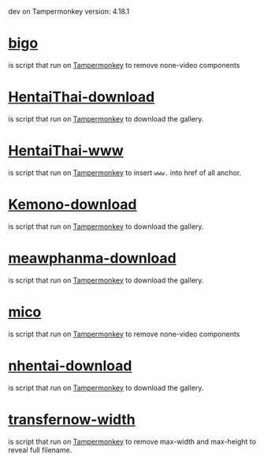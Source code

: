 dev on Tampermonkey version: 4.18.1

# [bigo](https://github.com/penguin-jedi/hentaithai/raw/release/bigo.user.js)
is script that run on [Tampermonkey](https://tampermonkey.net/) to remove none-video components

# [HentaiThai-download](https://github.com/penguin-jedi/hentaithai/raw/release/hentaithai-download.user.js)
is script that run on [Tampermonkey](https://tampermonkey.net/) to download the gallery.

# [HentaiThai-www](https://github.com/penguin-jedi/hentaithai/raw/release/hentaithai-www.user.js)
is script that run on [Tampermonkey](https://tampermonkey.net/) to insert `www.` into href of all anchor.

# [Kemono-download](https://github.com/penguin-jedi/hentaithai/raw/release/kemono-download.user.js)
is script that run on [Tampermonkey](https://tampermonkey.net/) to download the gallery.

# [meawphanma-download](https://github.com/penguin-jedi/hentaithai/raw/release/meawphanma-download.user.js)
is script that run on [Tampermonkey](https://tampermonkey.net/) to download the gallery.

# [mico](https://github.com/penguin-jedi/hentaithai/raw/release/mico.user.js)
is script that run on [Tampermonkey](https://tampermonkey.net/) to remove none-video components

# [nhentai-download](https://github.com/penguin-jedi/hentaithai/raw/release/nhentai-download.user.js)
is script that run on [Tampermonkey](https://tampermonkey.net/) to download the gallery.

# [transfernow-width](https://github.com/penguin-jedi/hentaithai/raw/release/transfernow-width.user.js)
is script that run on [Tampermonkey](https://tampermonkey.net/) to remove max-width and max-height to reveal full filename.
